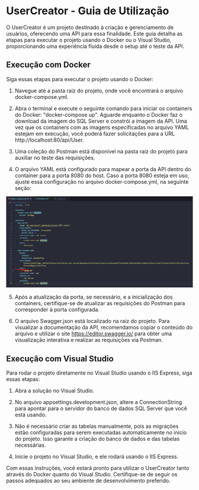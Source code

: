# UserCreator - Guia de Utilização

O UserCreator é um projeto destinado à criação e gerenciamento de usuários, oferecendo uma API para essa finalidade. Este guia detalha as etapas para executar o projeto usando o Docker ou o Visual Studio, proporcionando uma experiência fluida desde o setup até o teste da API.

## Execução com Docker

Siga essas etapas para executar o projeto usando o Docker:

1. Navegue até a pasta raiz do projeto, onde você encontrará o arquivo docker-compose.yml.

2. Abra o terminal e execute o seguinte comando para iniciar os containers do Docker: "docker-compose up". Aguarde enquanto o Docker faz o download da imagem do SQL Server e constrói a imagem da API. Uma vez que os containers com as imagens especificadas no arquivo YAML estejam em execução, você poderá fazer solicitações para a URL http://localhost:80/api/User.
3. Uma coleção do Postman está disponível na pasta raiz do projeto para auxiliar no teste das requisições.
4. O arquivo YAML está configurado para mapear a porta da API dentro do container para a porta 8080 do host. Caso a porta 8080 esteja em uso, ajuste essa configuração no arquivo docker-compose.yml, na seguinte seção: 

<img src="./readme-files/imagem-porta.png">

5. Após a atualização da porta, se necessário, e a inicialização dos containers, certifique-se de atualizar as requisições do Postman para corresponder à porta configurada.

6. O arquivo Swagger.json está localizado na raiz do projeto. Para visualizar a documentação da API, recomendamos copiar o conteúdo do arquivo e utilizar o site https://editor.swagger.io/ para obter uma visualização interativa e realizar as requisições via Postman.

## Execução com Visual Studio

Para rodar o projeto diretamente no Visual Studio usando o IIS Express, siga essas etapas:

1. Abra a solução no Visual Studio.

2. No arquivo appsettings.development.json, altere a ConnectionString para apontar para o servidor do banco de dados SQL Server que você está usando.

3. Não é necessário criar as tabelas manualmente, pois as migrações estão configuradas para serem executadas automaticamente no início do projeto. Isso garante a criação do banco de dados e das tabelas necessárias.

4. Inicie o projeto no Visual Studio, e ele rodará usando o IIS Express.

Com essas instruções, você estará pronto para utilizar o UserCreator tanto através do Docker quanto do Visual Studio. Certifique-se de seguir os passos adequados ao seu ambiente de desenvolvimento preferido.